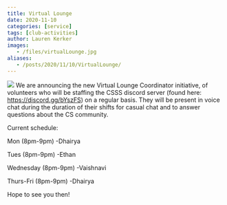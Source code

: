 ```yaml
---
title: Virtual Lounge
date: 2020-11-10
categories: [service]
tags: [club-activities]
author: Lauren Kerker
images:
   - /files/virtualLounge.jpg
aliases:
   - /posts/2020/11/10/VirtualLounge/ 
---
```

![](/files/virtualLounge.jpg)
We are announcing the new Virtual Lounge Coordinator initiative,
of volunteers who will be staffing the CSSS discord server
(found here: https://discord.gg/bYszFS) on a regular basis.
They will be present in voice chat during the duration of their
shifts for casual chat and to answer questions about the CS community.


Current schedule: 


Mon (8pm-9pm) -Dhairya


Tues (8pm-9pm) -Ethan


Wednesday (8pm-9pm) -Vaishnavi


Thurs-Fri (8pm-9pm) -Dhairya



Hope to see you then!